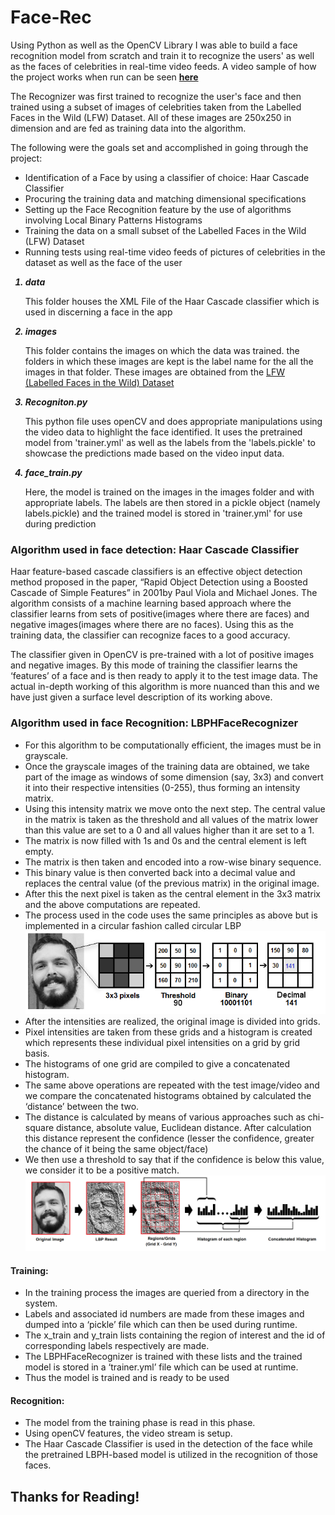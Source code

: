 # Face-Rec



Using Python as well as the OpenCV Library I was able to build a face recognition model from scratch and train it to recognize the users' as well as the faces of celebrities in real-time video feeds. A video sample of how the project works when run can be seen <b><a href='https://drive.google.com/open?id=1YECsdJISEK1AIWVZ5NoQqeTmWYP2k5oe'>here</a></b>

The Recognizer was first trained to recognize the user's face and then trained using a subset of images of celebrities taken from the Labelled Faces in the Wild (LFW) Dataset. All of these images are 250x250 in dimension and are fed as training data into the algorithm. 

The following were the goals set and accomplished in going through the project:
<ul>
  <li>Identification of a Face by using a classifier of choice: Haar Cascade Classifier</li>
<li>Procuring the training data and matching dimensional specifications</li>
<li>Setting up the Face Recognition feature by the use of algorithms involving Local Binary Patterns Histograms</li>
<li>Training the data on a small subset of the Labelled Faces in the Wild (LFW) Dataset</li>
<li>Running tests using real-time video feeds of pictures of celebrities in the dataset as well as the face of the user</li>
  </ul>


<ol>
  <em><b><li>data</li></b></em>
  <p>This folder houses the XML File of the Haar Cascade classifier which is used in discerning a face in the app</p>
<em><b><li>images</li></b></em>
  <p>This folder contains the images on which the data was trained. the folders in which these images are kept is the label name for the all the images in that folder. These images are obtained from the <a href="http://vis-www.cs.umass.edu/lfw/">LFW (Labelled Faces in the Wild) Dataset</a></p>
<em><b><li>Recogniton.py</li></b></em>
  <p>This python file uses openCV and does appropriate manipulations using the video data to highlight the face identified. It uses the pretrained model from 'trainer.yml' as well as the labels from the 'labels.pickle' to showcase the predictions made based on the video input data.</p>
<em><b><li>face_train.py</li></b></em>
  <p>Here, the model is trained on the images in the images folder and with appropriate labels. The labels are then stored in a pickle object (namely labels.pickle) and the trained model is stored in 'trainer.yml' for use during prediction</p>
</ol>

<h3>Algorithm used in face detection: Haar Cascade Classifier</h3>

<p>Haar feature-based cascade classifiers is an effective object detection method proposed in the paper, “Rapid Object Detection using a Boosted Cascade of Simple Features” in 2001by Paul Viola and Michael Jones. The algorithm consists of a machine learning based approach where the classifier learns from sets of positive(images where there are faces) and negative images(images where there are no faces). Using this as the training data, the classifier can recognize faces to a good accuracy.</p>

<p>The classifier given in OpenCV is pre-trained with a lot of positive images and negative images. By this mode of training the classifier learns the ‘features’ of a face and is then ready to apply it to the test image data. The actual in-depth working of this algorithm is more nuanced than this and we have just given a surface level description of its working above.</p>

<h3>Algorithm used in face Recognition: LBPHFaceRecognizer</h3>
<ul>
<li>For this algorithm to be computationally efficient, the images must be in grayscale. </li>
<li>Once the grayscale images of the training data are obtained, we take part of the image as windows of some dimension (say, 3x3) and convert it into their respective intensities (0-255), thus forming an intensity matrix. </li>
<li>Using this intensity matrix we move onto the next step. The central value in the matrix is taken as the threshold and all values of the matrix lower than this value are set to a 0 and all values higher than it are set to a 1.</li>
<li>The matrix is now filled with 1s and 0s and the central element is left empty.</li> 
<li>The matrix is then taken and encoded into a row-wise binary sequence.</li>
<li>This binary value is then converted back into a decimal value and replaces the central value (of the previous matrix) in the original image.</li>
<li>After this the next pixel is taken as the central element in the 3x3 matrix and the above computations are repeated.</li>
<li>The process used in the code uses the same principles as above but is implemented in a circular fashion called circular LBP</li>

<img src="LBPH_1.png" alt="LBPH">

<li>After the intensities are realized, the original image is divided into grids.</li>
<li>Pixel intensities are taken from these grids and a histogram is created which represents these individual pixel intensities on a grid by grid basis.</li>
<li>The histograms of one grid are compiled to give a concatenated histogram.</li>
<li>The same above operations are repeated with the test image/video and we compare the concatenated histograms obtained by calculated the ‘distance’ between the two.</li>
<li>The distance is calculated by means of various approaches such as chi-square distance, absolute value, Euclidean distance. After calculation this distance represent the confidence (lesser the confidence, greater the chance of it being the same object/face)</li>
<li>We then use a threshold to say that if the confidence is below this value, we consider it to be a positive match.</li>
<img src="LBPH_2.png" alt="LBPH">
</ul>

<h4>Training:</h4>
  <ul>
<li>In the training process the images are queried from a directory in the system. </li>
<li>Labels and associated id numbers are made from these images and dumped into a ‘pickle’ file which can then be used during runtime.</li>
<li>The x_train and y_train lists containing the region of interest and the id of corresponding labels respectively are made.</li>
<li>The LBPHFaceRecognizer is trained with these lists and the trained model is stored in a ‘trainer.yml’ file which can be used at runtime.</li>
<li>Thus the model is trained and is ready to be used</li>
  </ul>
<h4>Recognition:</h4>
  <ul>
<li>The model from the training phase is read in this phase.</li>
<li>Using openCV features, the video stream is setup.</li>
<li>The Haar Cascade Classifier is used in the detection of the face while the pretrained LBPH-based model is utilized in the recognition of those faces. </li>
  </ul>
  
<h2>Thanks for Reading!</h2>
